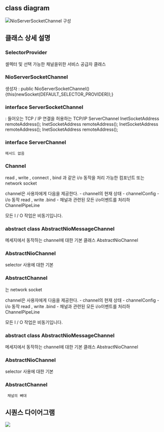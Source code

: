
## class diagram
   
   
   ![NioServerSocketChannel 구성](https://opendevelopergroup.github.io/assets/NioServerSocketChannel_Diagram.png)
   
   
## 클래스 상세 설명

 ### SelectorProvider
  셀렉터 및 선택 가능한 채널을위한 서비스 공급자 클래스
  
 ### NioServerSocketChannel
   생성자 : public NioServerSocketChannel() {this(newSocket(DEFAULT_SELECTOR_PROVIDER));}
   
 ### interface ServerSocketChannel 
  
  : 들어오는 TCP / IP 연결을 허용하는 TCP/IP ServerChannel
   InetSocketAddress remoteAddress();
   InetSocketAddress remoteAddress();
   InetSocketAddress remoteAddress();
   InetSocketAddress remoteAddress();
   
 ### interface ServerChannel
    메서드 없음
    
 ### Channel
  
  read , write , connect , bind 과 같은 i/o 동작을 처리 가능한
   컴포넌트 또는 network socket

   channel은 사용자에게 다음을 제공한다.
    - channel의 현재 상태
    - channelConfig
    - i/o 동작 read , write .bind 
    -  채널과 관련된 모든 i/o이벤트를 처리하ChannelPipeLine 

   모든 I / O 작업은 비동기입니다.
   
 ###  abstract class AbstractNioMessageChannel
   메세지에서 동작하는 channel에 대한 기본 클래스 AbstractNioChannel
    
   
 ### AbstractNioChannel
   selector 사용에 대한 기본
   
 ### AbstractChannel
   는 network socket

   channel은 사용자에게 다음을 제공한다.
    - channel의 현재 상태
    - channelConfig
    - i/o 동작 read , write .bind 
    -  채널과 관련된 모든 i/o이벤트를 처리하ChannelPipeLine 

   모든 I / O 작업은 비동기입니다.

 ###  abstract class AbstractNioMessageChannel
   메세지에서 동작하는 channel에 대한 기본 클래스 AbstractNioChannel

 ### AbstractNioChannel
   selector 사용에 대한 기본

 ### AbstractChannel
     채널의 뼈대

   
   
   ## 시퀀스 다이어그램
   ![](https://github.com/OpenDeveloperGroup/OpenDeveloperGroup.github.io/assets/NioServerSocketChannel_Sequence.png)
   
    
    
